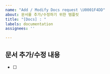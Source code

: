 ```yaml
---
name: "Add / Modify Docs request \U0001F4DD"
about: 문서를 추가/수정하기 위한 템플릿
title: "[Docs] : "
labels: documentation
assignees: ''

---
```


## 문서 추가/수정 내용
- [ ] 
